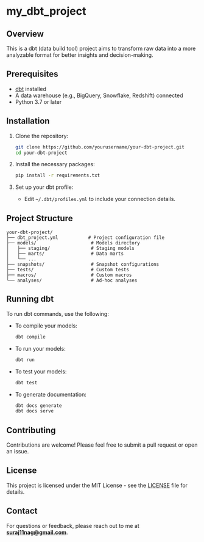 # my_dbt_project

## Overview

This is a dbt (data build tool) project aims to transform raw data into a more analyzable format for better insights and decision-making.

## Prerequisites

- [dbt](https://docs.getdbt.com/docs/installation) installed
- A data warehouse (e.g., BigQuery, Snowflake, Redshift) connected
- Python 3.7 or later

## Installation

1. Clone the repository:

   ```bash
   git clone https://github.com/yourusername/your-dbt-project.git
   cd your-dbt-project
   ```

2. Install the necessary packages:

   ```bash
   pip install -r requirements.txt
   ```

3. Set up your dbt profile:
   - Edit `~/.dbt/profiles.yml` to include your connection details.

## Project Structure

```
your-dbt-project/
├── dbt_project.yml           # Project configuration file
├── models/                    # Models directory
│   ├── staging/               # Staging models
│   ├── marts/                 # Data marts
│   └── ...
├── snapshots/                 # Snapshot configurations
├── tests/                     # Custom tests
├── macros/                    # Custom macros
└── analyses/                  # Ad-hoc analyses
```

## Running dbt

To run dbt commands, use the following:

- To compile your models:

  ```bash
  dbt compile
  ```

- To run your models:

  ```bash
  dbt run
  ```

- To test your models:

  ```bash
  dbt test
  ```

- To generate documentation:
  ```bash
  dbt docs generate
  dbt docs serve
  ```

## Contributing

Contributions are welcome! Please feel free to submit a pull request or open an issue.

## License

This project is licensed under the MIT License - see the [LICENSE](LICENSE) file for details.

## Contact

For questions or feedback, please reach out to me at **suraj11nag@gmail.com**.
